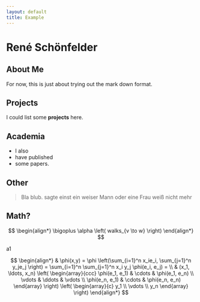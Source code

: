 ```yaml
---
layout: default
title: Example
---
```


# René Schönfelder

## About Me

For now, this is just about trying out the mark down format.

## Projects

I could list some **projects** here.

## Academia

- I also
- have published
- some papers.

## Other

> Bla blub.
> sagte einst ein
> weiser Mann
> oder eine Frau
> weiß nicht mehr

## Math?

$$
\begin{align*}
\bigoplus \alpha \left( walks_{v \to w} \right)
\end{align*}
$$

a1

$$
\begin{align*}
  & \phi(x,y) = \phi \left(\sum_{i=1}^n x_ie_i, \sum_{j=1}^n y_je_j \right)
  = \sum_{i=1}^n \sum_{j=1}^n x_i y_j \phi(e_i, e_j) = \\
  & (x_1, \ldots, x_n) \left( \begin{array}{ccc}
      \phi(e_1, e_1) & \cdots & \phi(e_1, e_n) \\
      \vdots & \ddots & \vdots \\
      \phi(e_n, e_1) & \cdots & \phi(e_n, e_n)
    \end{array} \right)
  \left( \begin{array}{c}
      y_1 \\
      \vdots \\
      y_n
    \end{array} \right)
\end{align*}
$$

